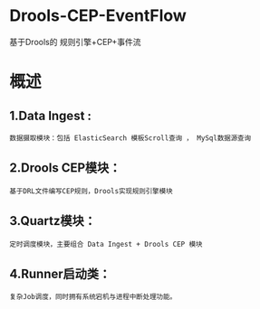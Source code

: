 # Drools-CEP-EventFlow
基于Drools的 规则引擎+CEP+事件流

# 概述
  ## 1.Data Ingest :     
    数据摄取模块：包括 ElasticSearch 模板Scroll查询 ， MySql数据源查询
  
  ## 2.Drools CEP模块：  
    基于DRL文件编写CEP规则，Drools实现规则引擎模块
  
  ## 3.Quartz模块：      
    定时调度模块，主要组合 Data Ingest + Drools CEP 模块
  
  ## 4.Runner启动类：   
    复杂Job调度，同时拥有系统宕机与进程中断处理功能。
